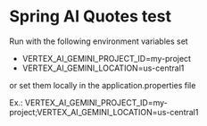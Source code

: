 # Spring AI Quotes test

Run with the following environment variables set
* VERTEX_AI_GEMINI_PROJECT_ID=my-project
* VERTEX_AI_GEMINI_LOCATION=us-central1

or set them locally in the application.properties file

Ex.: VERTEX_AI_GEMINI_PROJECT_ID=my-project;VERTEX_AI_GEMINI_LOCATION=us-central1